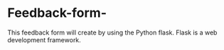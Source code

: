 # Feedback-form-
This feedback form will create by using the Python flask. Flask is a web development framework.

